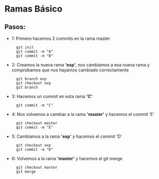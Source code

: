 # Ramas Básico
## Pasos:

- 1: Primero hacemos 2 commits en la rama master


        git init
        git commit -m "A"
        git commit -m "B"

- 2: Creamos la nueva rama **'exp'**, nos cambiamos a esa nueva rama y comprobamos que nos hayamos cambiado correctamente


        git branch exp
        git checkout exp
        git branch
- 3: Hacemos un commit en esta rama **'C'**
  
        git commit -m "C"
- 4: Nos volvemos a cambiar a la rama **'master'** y hacemos el commit 'E'
        
        git checkout master
        git commit -m "E"
- 5: Cambiamos a la rama **'exp'** y hacemos el commit 'D'

        git checkout exp
        git commit -m "D"
- 6: Volvemos a la rama **'master'** y hacemos el git merge
  
        git checkout master
        git merge